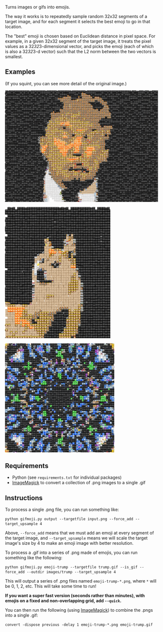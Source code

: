 Turns images or gifs into emojis.

The way it works is to repeatedly sample random 32x32 segments of a target image, and for each segment it selects the best emoji to go in that location.

The "best" emoji is chosen based on Euclidean distance in pixel space. For example, in a given 32x32 segment of the target image, it treats the pixel values as a 32*32*3-dimensional vector, and picks the emoji (each of which is also a 32*32*3-d vector) such that the L2 norm between the two vectors is smallest.

## Examples

(If you squint, you can see more detail of the original image.)

![trump](examples/trump.gif)

![doge](examples/doge.gif)

![kaleidoscope](examples/kaleidoscope.gif)

<!--<img src="https://media.giphy.com/media/ZylyPiu6Zhrqy0mhnE/giphy.gif" width="400px"></img><br>
<img src="https://media.giphy.com/media/SGVjSCEAzrgVlslV21/giphy.gif" width="400px"></img><br>
<img src="https://media.giphy.com/media/wHYCPnVLcoRu9hRCbN/giphy.gif" width="400px"></img>-->

## Requirements

- Python (see `requirements.txt` for individual packages)
- [ImageMagick](https://www.imagemagick.org/script/index.php) to convert a collection of .png images to a single .gif

## Instructions

To process a single .png file, you can run something like:

```
python gifmoji.py output --targetfile input.png --force_add --target_upsample 4
```

Above, `--force_add` means that we must add an emoji at every segment of the target image, and `--target_upsample` means we will scale the target image's size by 4 to make an emoji image with better resolution.

To process a .gif into a series of .png made of emojis, you can run something like the following:
```
python gifmoji.py emoji-trump --targetfile trump.gif --is_gif --force_add --outdir images/trump --target_upsample 4
```

This will output a series of .png files named `emoji-trump-*.png`, where `*` will be 0, 1, 2, etc. This will take some time to run!

__If you want a super fast version (seconds rather than minutes), with emojis on a fixed and non-overlapping grid, add `--quick`.__

You can then run the following (using [ImageMagick](https://www.imagemagick.org/script/index.php)) to combine the .pngs into a single .gif:
```
convert -dispose previous -delay 1 emoji-trump-*.png emoji-trump.gif
```
